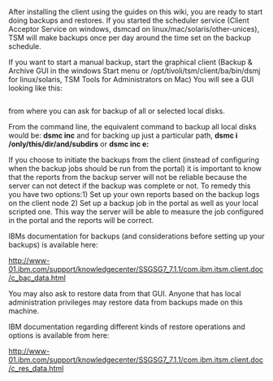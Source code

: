 After installing the client using the guides on this wiki, you are ready to start doing backups and restores. If you started the scheduler service (Client Acceptor Service on windows, dsmcad on linux/mac/solaris/other-unices), TSM will make backups once per day around the time set on the backup schedule.

If you want to start a manual backup, start the graphical client (Backup & Archive GUI in the windows Start menu or /opt/tivoli/tsm/client/ba/bin/dsmj for linux/solaris, TSM Tools for Administrators on Mac)
You will see a GUI looking like this:

<image goes here>

from where you can ask for backup of all or selected local disks.

From the command line, the equivalent command to backup all local disks would be: **dsmc inc** and for backing up just a particular path, **dsmc i /only/this/dir/and/subdirs** or **dsmc inc e:**

If you choose to initiate the backups from the client (instead of configuring when the backup jobs should be run from the portal) it is important to know that the reports from the backup server will not be reliable because the server can not detect if the backup was complete or not. To remedy this you have two options:1) Set up your own reports based on the backup logs on the client node
2) Set up a backup job in the portal as well as your local scripted one. This way the server will be able to measure the job configured in the portal and the reports will be correct.

IBMs documentation for backups (and considerations before setting up your backups) is available here:

http://www-01.ibm.com/support/knowledgecenter/SSGSG7_7.1.1/com.ibm.itsm.client.doc/c_bac_data.html


You may also ask to restore data from that GUI. Anyone that has local administration privileges may restore data from backups made on this machine.

IBM documentation regarding different kinds of restore operations and options is available from here:

http://www-01.ibm.com/support/knowledgecenter/SSGSG7_7.1.1/com.ibm.itsm.client.doc/c_res_data.html

